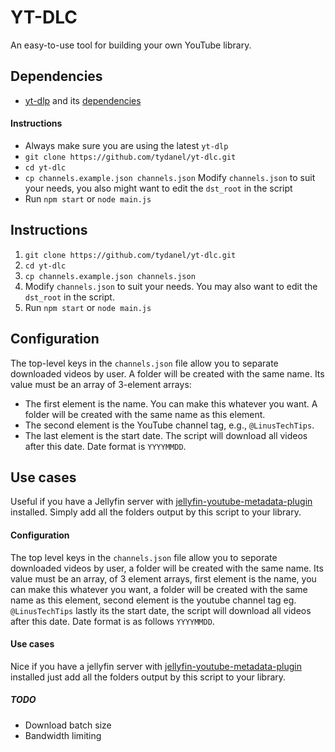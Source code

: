# YT-DLC 

An easy-to-use tool for building your own YouTube library.

## Dependencies
- [yt-dlp](https://github.com/yt-dlp/yt-dlp) and its [dependencies](https://github.com/yt-dlp/yt-dlp#dependencies)

#### Instructions
* Always make sure you are using the latest `yt-dlp`
* `git clone https://github.com/tydanel/yt-dlc.git`
* `cd yt-dlc`
* `cp channels.example.json channels.json`
Modify `channels.json` to suit your needs, you also might want to edit the `dst_root` in the script
* Run `npm start` or `node main.js`

## Instructions
1. `git clone https://github.com/tydanel/yt-dlc.git`
2. `cd yt-dlc`
3. `cp channels.example.json channels.json`
4. Modify `channels.json` to suit your needs. You may also want to edit the `dst_root` in the script.
5. Run `npm start` or `node main.js`

## Configuration
The top-level keys in the `channels.json` file allow you to separate downloaded videos by user. A folder will be created with the same name. Its value must be an array of 3-element arrays:
- The first element is the name. You can make this whatever you want. A folder will be created with the same name as this element.
- The second element is the YouTube channel tag, e.g., `@LinusTechTips`.
- The last element is the start date. The script will download all videos after this date. Date format is `YYYYMMDD`.

## Use cases
Useful if you have a Jellyfin server with [jellyfin-youtube-metadata-plugin](https://github.com/ankenyr/jellyfin-youtube-metadata-plugin) installed. Simply add all the folders output by this script to your library.

#### Configuration
The top level keys in the `channels.json` file allow you to seporate downloaded videos by user, a folder will be created with the same name.
Its value must be an array, of 3 element arrays, first element is the name, you can make this whatever you want, a folder will be created with the same name as this element, second element is the youtube channel tag eg. `@LinusTechTips` lastly its the start date, the script will download all videos after this date. Date format is as follows `YYYYMMDD`.

#### Use cases
Nice if you have a jellyfin server with
[jellyfin-youtube-metadata-plugin](https://github.com/ankenyr/jellyfin-youtube-metadata-plugin)
installed just add all the folders output by this script to your library.



##### TODO
* Download batch size
* Bandwidth limiting
